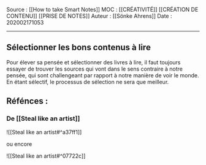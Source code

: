 Source : [[How to take Smart Notes]]
MOC : [[CRÉATIVITÉ]] [[CRÉATION DE CONTENU]] [[PRISE DE NOTES]]
Auteur : [[Sönke Ahrens]]
Date : 202002171053
***

## Sélectionner les bons contenus à lire
Pour élever sa pensée et sélectionner des livres à lire, il faut toujours essayer de trouver les sources qui vont dans le sens contraire à notre pensée, qui sont challengeant par rapport à notre manière de voir le monde. 
En étant sélectif, le processus de sélection ne sera que meilleur.

## Réfénces : 
### De [[Steal like an artist]]
![[Steal like an artist#^a37ff1]]

ou encore 

![[Steal like an artist#^07722c]] 